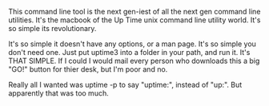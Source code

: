 <p>
This command line tool is the next gen-iest of all the next gen command line utilities.
It's the macbook of the Up Time unix command line utility world. It's so simple its revolutionary.</p>

<p>It's so simple it doesn't have any options, or a man page. It's so simple you don't need one. Just put uptime3 into a folder in your path, and run it.
It's THAT SIMPLE. If I could I would mail every person who downloads this a big "GO!" button for thier desk, but I'm poor and no.
</p>

<p>Really all I wanted was uptime -p to say "uptime:", instead of "up:". But apparently that was too much.</p>
